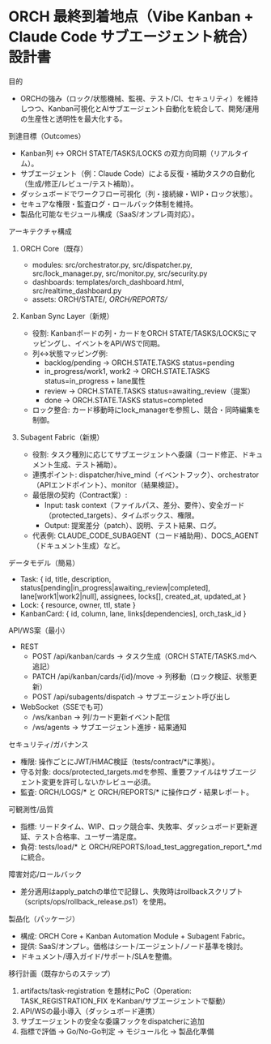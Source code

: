 # ORCH 最終到着地点（Vibe Kanban + Claude Code サブエージェント統合）設計書

目的
- ORCHの強み（ロック/状態機械、監視、テスト/CI、セキュリティ）を維持しつつ、Kanban可視化とAIサブエージェント自動化を統合して、開発/運用の生産性と透明性を最大化する。

到達目標（Outcomes）
- Kanban列 ↔ ORCH STATE/TASKS/LOCKS の双方向同期（リアルタイム）。
- サブエージェント（例：Claude Code）による反復・補助タスクの自動化（生成/修正/レビュー/テスト補助）。
- ダッシュボードでワークフロー可視化（列・接続線・WIP・ロック状態）。
- セキュアな権限・監査ログ・ロールバック体制を維持。
- 製品化可能なモジュール構成（SaaS/オンプレ両対応）。

アーキテクチャ構成
1) ORCH Core（既存）
   - modules: src/orchestrator.py, src/dispatcher.py, src/lock_manager.py, src/monitor.py, src/security.py
   - dashboards: templates/orch_dashboard.html, src/realtime_dashboard.py
   - assets: ORCH/STATE/*, ORCH/REPORTS/*

2) Kanban Sync Layer（新規）
   - 役割: Kanbanボードの列・カードをORCH STATE/TASKS/LOCKSにマッピングし、イベントをAPI/WSで同期。
   - 列↔状態マッピング例:
     - backlog/pending → ORCH.STATE.TASKS status=pending
     - in_progress/work1, work2 → ORCH.STATE.TASKS status=in_progress + lane属性
     - review → ORCH.STATE.TASKS status=awaiting_review（提案）
     - done → ORCH.STATE.TASKS status=completed
   - ロック整合: カード移動時にlock_managerを参照し、競合・同時編集を制御。

3) Subagent Fabric（新規）
   - 役割: タスク種別に応じてサブエージェントへ委譲（コード修正、ドキュメント生成、テスト補助）。
   - 連携ポイント: dispatcher/hive_mind（イベントフック）、orchestrator（APIエンドポイント）、monitor（結果検証）。
   - 最低限の契約（Contract案）:
     - Input: task context（ファイルパス、差分、要件）、安全ガード（protected_targets）、タイムボックス、権限。
     - Output: 提案差分（patch）、説明、テスト結果、ログ。
   - 代表例: CLAUDE_CODE_SUBAGENT（コード補助用）、DOCS_AGENT（ドキュメント生成）など。

データモデル（簡易）
- Task: { id, title, description, status[pending|in_progress|awaiting_review|completed], lane[work1|work2|null], assignees, locks[], created_at, updated_at }
- Lock: { resource, owner, ttl, state }
- KanbanCard: { id, column, lane, links[dependencies], orch_task_id }

API/WS案（最小）
- REST
  - POST /api/kanban/cards → タスク生成（ORCH STATE/TASKS.mdへ追記）
  - PATCH /api/kanban/cards/{id}/move → 列移動（ロック検証、状態更新）
  - POST /api/subagents/dispatch → サブエージェント呼び出し
- WebSocket（SSEでも可）
  - /ws/kanban → 列/カード更新イベント配信
  - /ws/agents → サブエージェント進捗・結果通知

セキュリティ/ガバナンス
- 権限: 操作ごとにJWT/HMAC検証（tests/contract/*に準拠）。
- 守る対象: docs/protected_targets.mdを参照、重要ファイルはサブエージェント変更を許可しないかレビュー必須。
- 監査: ORCH/LOGS/* と ORCH/REPORTS/* に操作ログ・結果レポート。

可観測性/品質
- 指標: リードタイム、WIP、ロック競合率、失敗率、ダッシュボード更新遅延、テスト合格率、ユーザー満足度。
- 負荷: tests/load/* と ORCH/REPORTS/load_test_aggregation_report_*.md に統合。

障害対応/ロールバック
- 差分適用はapply_patchの単位で記録し、失敗時はrollbackスクリプト（scripts/ops/rollback_release.ps1）を使用。

製品化（パッケージ）
- 構成: ORCH Core + Kanban Automation Module + Subagent Fabric。
- 提供: SaaS/オンプレ。価格はシート/エージェント/ノード基準を検討。
- ドキュメント/導入ガイド/サポート/SLAを整備。

移行計画（既存からのステップ）
1) artifacts/task-registration を題材にPoC（Operation: TASK_REGISTRATION_FIX をKanban/サブエージェントで駆動）
2) API/WSの最小導入（ダッシュボード連携）
3) サブエージェントの安全な委譲フックをdispatcherに追加
4) 指標で評価 → Go/No-Go判定 → モジュール化 → 製品化準備